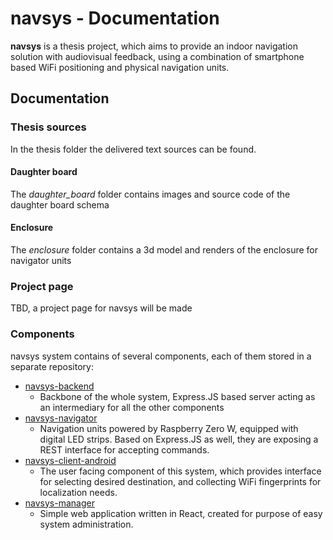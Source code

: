 # navsys - Documentation

**navsys** is a thesis project, which aims to provide an indoor navigation solution with audiovisual feedback, 
using a combination of smartphone based WiFi positioning and physical navigation units. 

## Documentation

### Thesis sources
In the thesis folder the delivered text sources can be found.
#### Daughter board
The *daughter_board* folder contains images and source code of the daughter board schema
#### Enclosure
The *enclosure* folder contains a 3d model and renders of the enclosure for navigator units

### Project page
TBD, a project page for navsys will be made

### Components
navsys system contains of several components, each of them stored in a separate repository:
* [navsys-backend](https://github.com/yedlosh/navsys-backend)
  + Backbone of the whole system, Express.JS based server acting as an intermediary for all the other components
* [navsys-navigator](https://github.com/yedlosh/navsys-navigator)
  + Navigation units powered by Raspberry Zero W, equipped with digital LED strips. Based on Express.JS as well, they are exposing a REST interface for accepting commands.
* [navsys-client-android](https://github.com/yedlosh/navsys-client-android)
  + The user facing component of this system, which provides interface for selecting desired destination, and collecting WiFi fingerprints for localization needs.
* [navsys-manager](https://github.com/yedlosh/navsys-manager)
  + Simple web application written in React, created for purpose of easy system administration.
